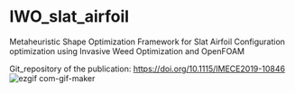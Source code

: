 # IWO_slat_airfoil
Metaheuristic Shape Optimization Framework for Slat Airfoil Configuration optimization using Invasive Weed Optimization and OpenFOAM

Git_repository of the publication: https://doi.org/10.1115/IMECE2019-10846 
![ezgif com-gif-maker](https://user-images.githubusercontent.com/42915838/162188234-c5b35b37-aabf-40c4-8cfe-bdb76c443538.gif)

